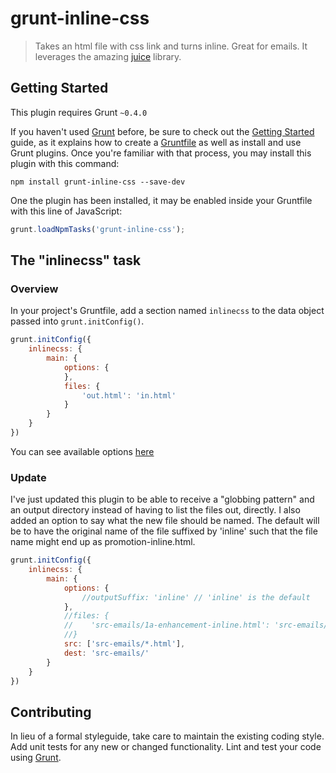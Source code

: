 # grunt-inline-css

> Takes an html file with css link and turns inline. Great for emails. It leverages the amazing [juice](https://github.com/LearnBoost/juice) library.

## Getting Started
This plugin requires Grunt `~0.4.0`

If you haven't used [Grunt](http://gruntjs.com/) before, be sure to check out the [Getting Started](http://gruntjs.com/getting-started) guide, as it explains how to create a [Gruntfile](http://gruntjs.com/sample-gruntfile) as well as install and use Grunt plugins. Once you're familiar with that process, you may install this plugin with this command:

```shell
npm install grunt-inline-css --save-dev
```

One the plugin has been installed, it may be enabled inside your Gruntfile with this line of JavaScript:

```js
grunt.loadNpmTasks('grunt-inline-css');
```

## The "inlinecss" task

### Overview
In your project's Gruntfile, add a section named `inlinecss` to the data object passed into `grunt.initConfig()`.

```js
grunt.initConfig({
	inlinecss: {
		main: {
			options: {
			},
			files: {
				'out.html': 'in.html'
			}
		}
	}
})
```


You can see available options [here](https://github.com/LearnBoost/juice#juicefilepath-options-callback)


### Update
I've just updated this plugin to be able to receive a "globbing pattern" and an output directory instead of having to list the files out, directly.  I also added an option to say what the new file should be named.  The default will be to have the original name of the file suffixed by 'inline' such that the file name might end up as promotion-inline.html.

```js
grunt.initConfig({
    inlinecss: {
        main: {
            options: {
                //outputSuffix: 'inline' // 'inline' is the default
            },
            //files: {
            //    'src-emails/1a-enhancement-inline.html': 'src-emails/1a-enhancement.html'
            //}
            src: ['src-emails/*.html'],
            dest: 'src-emails/'
        }
    }
})
```

## Contributing
In lieu of a formal styleguide, take care to maintain the existing coding style. Add unit tests for any new or changed functionality. Lint and test your code using [Grunt](http://gruntjs.com/).
